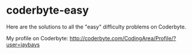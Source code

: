# coderbyte-easy

Here are the solutions to all the "easy" difficulty problems on Coderbyte.


My profile on Coderbyte:
http://coderbyte.com/CodingArea/Profile/?user=jaybays